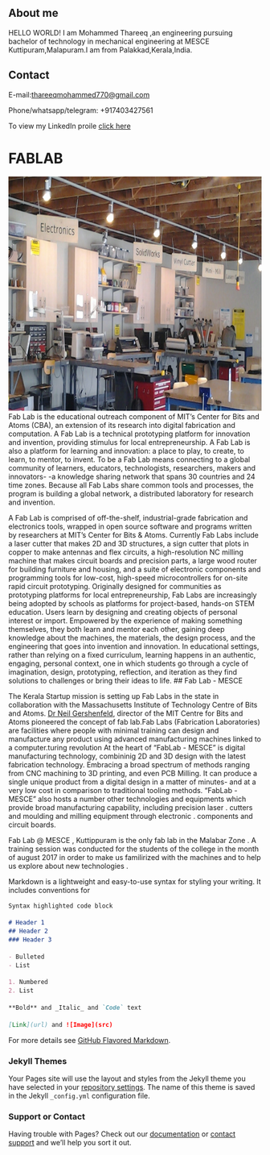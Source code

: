 ## About me

HELLO WORLD! I am Mohammed Thareeq ,an engineering pursuing bachelor of technology in mechanical engineering at MESCE Kuttipuram,Malapuram.I am from
 Palakkad,Kerala,India.
 
## Contact 
 
 E-mail:thareeqmohammed770@gmail.com
 
 Phone/whatsapp/telegram: +917403427561 
 
 To view my LinkedIn proile [click here]( https://www.linkedin.com/in/mohammed-thareeq-a34884141/)

# FABLAB
<img src="fablab.jpg" height="465" width="900">
Fab Lab is the educational outreach component of MIT’s Center for Bits and Atoms (CBA), an extension of its research into digital fabrication and computation. A Fab Lab is a technical prototyping platform for innovation and invention, providing stimulus for local entrepreneurship. A Fab Lab is also a platform for learning and innovation: a place to play, to create, to learn, to mentor, to invent. To be a Fab Lab means connecting to a global community of learners, educators, technologists, researchers, makers and innovators- -a knowledge sharing network that spans 30 countries and 24 time zones. Because all Fab Labs share common tools and processes, the program is building a global network, a distributed laboratory for research and invention.

A Fab Lab is comprised of off-the-shelf, industrial-grade fabrication and electronics tools, wrapped in open source software and programs written by researchers at MIT’s Center for Bits & Atoms. Currently Fab Labs include a laser cutter that makes 2D and 3D structures, a sign cutter that plots in copper to make antennas and flex circuits, a high-resolution NC milling machine that makes circuit boards and precision parts, a large wood router for building furniture and housing, and a suite of electronic components and programming tools for low-cost, high-speed microcontrollers for on-site rapid circuit prototyping. Originally designed for communities as prototyping platforms for local entrepreneurship, Fab Labs are increasingly being adopted by schools as platforms for project-based, hands-on STEM education. Users learn by designing and creating objects of personal interest or import. Empowered by the experience of making something themselves, they both learn and mentor each other, gaining deep knowledge about the machines, the materials, the design process, and the engineering that goes into invention and innovation. In educational settings, rather than relying on a fixed curriculum, learning happens in an authentic, engaging, personal context, one in which students go through a cycle of imagination, design, prototyping, reflection, and iteration as they find solutions to challenges or bring their ideas to life.                                                                                                                                                                 ## Fab Lab - MESCE

 The Kerala Startup mission is setting up Fab Labs in the state in collaboration with the Massachusetts Institute of Technology Centre of Bits and Atoms. [Dr Neil Gershenfeld](https://en.wikipedia.org/wiki/Neil_Gershenfeld), director of the MIT Centre for Bits and Atoms pioneered the concept of fab lab.Fab Labs (Fabrication Laboratories) are facilities where people with minimal training can design and manufacture any product using advanced manufacturing machines linked to a computer.turing revolution
At the heart of “FabLab - MESCE” is digital manufacturing technology,
combininig 2D and 3D design with the latest fabrication technology. Embracing
a broad spectrum of methods ranging from CNC machining to 3D printing, and
even PCB Milling. It can produce a single unique product from a digital design
in a matter of minutes- and at a very low cost in comparison to traditional tooling
methods.
“FabLab - MESCE” also hosts a number other technologies and equipments
which provide broad manufacturing capability, including precision laser
. cutters and moulding and milling equipment through electronic
. components and circuit boards.
 
  Fab Lab @ MESCE , Kuttippuram is the only fab lab in the Malabar Zone . A training session was conducted for the students of the college in the month of august 2017 in order to make us familirized with the machines and to help us explore about new technologies . 



Markdown is a lightweight and easy-to-use syntax for styling your writing. It includes conventions for

```markdown
Syntax highlighted code block

# Header 1
## Header 2
### Header 3

- Bulleted
- List

1. Numbered
2. List

**Bold** and _Italic_ and `Code` text

[Link](url) and ![Image](src)
```

For more details see [GitHub Flavored Markdown](https://guides.github.com/features/mastering-markdown/).

### Jekyll Themes

Your Pages site will use the layout and styles from the Jekyll theme you have selected in your [repository settings](https://github.com/thareeqmohammed95/thareeqmohammed95.github.io/settings). The name of this theme is saved in the Jekyll `_config.yml` configuration file.

### Support or Contact

Having trouble with Pages? Check out our [documentation](https://help.github.com/categories/github-pages-basics/) or [contact support](https://github.com/contact) and we’ll help you sort it out.
